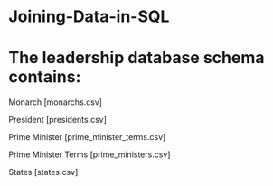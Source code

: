 # Joining-Data-in-SQL

# The leadership database schema contains:
Monarch [monarchs.csv]

President [presidents.csv]

Prime Minister [prime_minister_terms.csv]

Prime Minister Terms [prime_ministers.csv]

States [states.csv]
